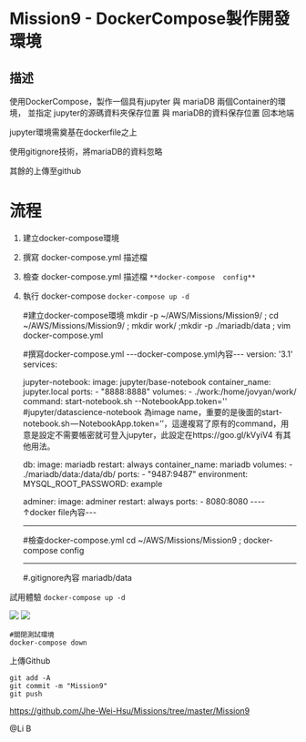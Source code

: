 # Mission9 - DockerCompose製作開發環境

## 描述

使用DockerCompose，製作一個具有jupyter 與 mariaDB 兩個Container的環境，
並指定 jupyter的源碼資料夾保存位置 與 mariaDB的資料保存位置 回本地端

jupyter環境需奠基在dockerfile之上

使用gitignore技術，將mariaDB的資料忽略

其餘的上傳至github 


# 流程
1. 建立docker-compose環境
2. 撰寫 docker-compose.yml 描述檔
3. 檢查 docker-compose.yml 描述檔   `**docker-compose  config**`
4. 執行 docker-compose    `docker-compose up -d`



    #建立docker-compose環境
    mkdir -p ~/AWS/Missions/Mission9/ ; cd ~/AWS/Missions/Mission9/ ; mkdir work/ ;mkdir -p ./mariadb/data ; vim  docker-compose.yml
    
    #撰寫docker-compose.yml
    ---docker-compose.yml內容---
    version: '3.1'
    services:
    
      jupyter-notebook:
        image: jupyter/base-notebook
        container_name: jupyter.local
        ports:
          - "8888:8888"
        volumes:
          - ./work:/home/jovyan/work/
        command: start-notebook.sh --NotebookApp.token=''
    #jupyter/datascience-notebook 為image name，重要的是後面的start-notebook.sh — NotebookApp.token=’’，這邊複寫了原有的command，用意是設定不需要帳密就可登入jupyter，此設定在https://goo.gl/kVyiV4 有其他用法。
    
      db:
        image: mariadb
        restart: always
        container_name: mariadb
        volumes:
          - ./mariadb/data:/data/db/
        ports:
          - "9487:9487"
        environment:
          MYSQL_ROOT_PASSWORD: example
    
      adminer:
        image: adminer
        restart: always
        ports:
          - 8080:8080
    ----↑docker file內容---
    
    ------
    #檢查docker-compose.yml
    cd ~/AWS/Missions/Mission9 ; docker-compose  config
    
    -----------
    #.gitignore內容
    mariadb/data

試用體驗
`docker-compose up -d`

![](https://d2mxuefqeaa7sj.cloudfront.net/s_DDD3AC9AD6E7FFAB6113DC7C7E83B7C0866058261FCE885019686148348745CD_1546691432042_image.png)
![](https://d2mxuefqeaa7sj.cloudfront.net/s_DDD3AC9AD6E7FFAB6113DC7C7E83B7C0866058261FCE885019686148348745CD_1546691454376_image.png)

    #關閉測試環境
    docker-compose down    

上傳Github

    git add -A                                       
    git commit -m "Mission9" 
    git push
https://github.com/Jhe-Wei-Hsu/Missions/tree/master/Mission9


@Li B 

